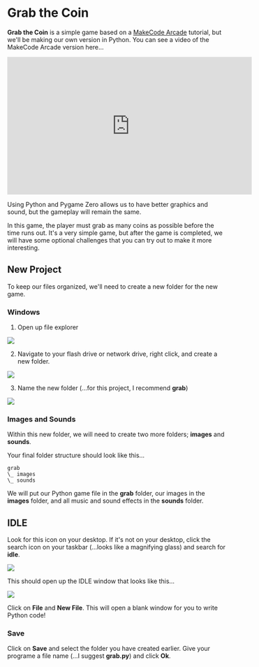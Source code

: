 # Grab the Coin

**Grab the Coin** is a simple game based on a [MakeCode Arcade](https://arcade.makecode.com) tutorial, but we'll be making our own version in Python. You can see a video of the MakeCode Arcade version here...

<iframe width="560" height="315" src="https://www.youtube.com/embed/V7eKavFXYHY?start=340" title="YouTube video player" frameborder="0" allow="accelerometer; autoplay; clipboard-write; encrypted-media; gyroscope; picture-in-picture" allowfullscreen></iframe>

Using Python and Pygame Zero allows us to have better graphics and sound, but the gameplay will remain the same.

In this game, the player must grab as many coins as possible before the time runs out. It's a very simple game, but after the game is completed, we will have some optional challenges that you can try out to make it more interesting.

## New Project

To keep our files organized, we'll need to create a new folder for the new game.

### Windows

1) Open up file explorer

![](https://www.aposteriori.com.sg/wp-content/uploads/2020/02/explorer.jpg)

2) Navigate to your flash drive or network drive, right click, and create a new folder.

![](https://www.aposteriori.com.sg/wp-content/uploads/2020/02/new-folder.jpg)

3) Name the new folder (...for this project, I recommend **grab**)

![](https://www.aposteriori.com.sg/wp-content/uploads/2020/02/new-folder-name.jpg)

### Images and Sounds

Within this new folder, we will need to create two more folders; **images** and **sounds**.

Your final folder structure should look like this...

```
grab
\_ images
\_ sounds
```

We will put our Python game file in the **grab** folder, our images in the **images** folder, and all music and sound effects in the **sounds** folder.

## IDLE

Look for this icon on your desktop. If it's not on your desktop, click the search icon on your taskbar (...looks like a magnifying glass) and search for **idle**.

![](https://www.aposteriori.com.sg/wp-content/uploads/2020/02/idle.jpg)

This should open up the IDLE window that looks like this...

![](https://www.aposteriori.com.sg/wp-content/uploads/2020/02/idle-window.jpg)

Click on **File** and **New File**. This will open a blank window for you to write Python code!

### Save

Click on **Save** and select the folder you have created earlier. Give your programe a file name (...I suggest **grab.py**) and click **Ok**.